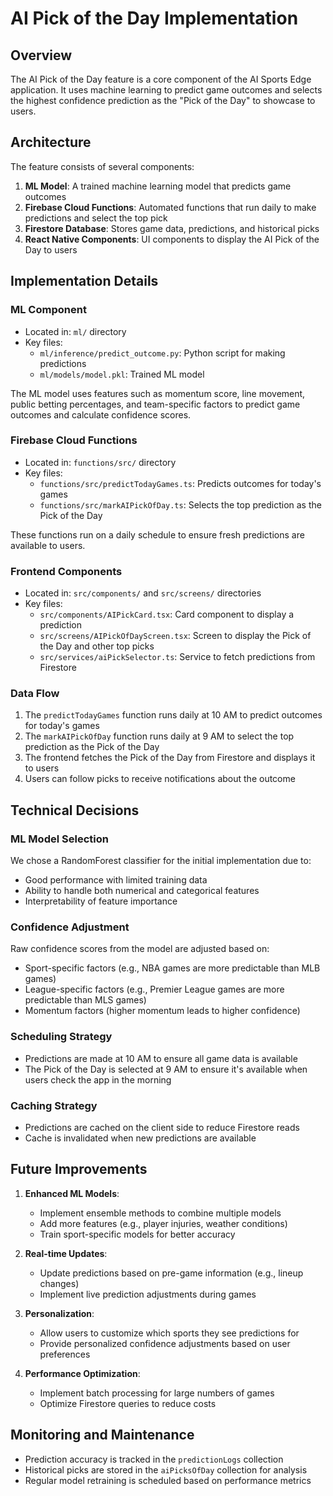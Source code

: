 # AI Pick of the Day Implementation

## Overview

The AI Pick of the Day feature is a core component of the AI Sports Edge application. It uses machine learning to predict game outcomes and selects the highest confidence prediction as the "Pick of the Day" to showcase to users.

## Architecture

The feature consists of several components:

1. **ML Model**: A trained machine learning model that predicts game outcomes
2. **Firebase Cloud Functions**: Automated functions that run daily to make predictions and select the top pick
3. **Firestore Database**: Stores game data, predictions, and historical picks
4. **React Native Components**: UI components to display the AI Pick of the Day to users

## Implementation Details

### ML Component

- Located in: `ml/` directory
- Key files:
  - `ml/inference/predict_outcome.py`: Python script for making predictions
  - `ml/models/model.pkl`: Trained ML model

The ML model uses features such as momentum score, line movement, public betting percentages, and team-specific factors to predict game outcomes and calculate confidence scores.

### Firebase Cloud Functions

- Located in: `functions/src/` directory
- Key files:
  - `functions/src/predictTodayGames.ts`: Predicts outcomes for today's games
  - `functions/src/markAIPickOfDay.ts`: Selects the top prediction as the Pick of the Day

These functions run on a daily schedule to ensure fresh predictions are available to users.

### Frontend Components

- Located in: `src/components/` and `src/screens/` directories
- Key files:
  - `src/components/AIPickCard.tsx`: Card component to display a prediction
  - `src/screens/AIPickOfDayScreen.tsx`: Screen to display the Pick of the Day and other top picks
  - `src/services/aiPickSelector.ts`: Service to fetch predictions from Firestore

### Data Flow

1. The `predictTodayGames` function runs daily at 10 AM to predict outcomes for today's games
2. The `markAIPickOfDay` function runs daily at 9 AM to select the top prediction as the Pick of the Day
3. The frontend fetches the Pick of the Day from Firestore and displays it to users
4. Users can follow picks to receive notifications about the outcome

## Technical Decisions

### ML Model Selection

We chose a RandomForest classifier for the initial implementation due to:
- Good performance with limited training data
- Ability to handle both numerical and categorical features
- Interpretability of feature importance

### Confidence Adjustment

Raw confidence scores from the model are adjusted based on:
- Sport-specific factors (e.g., NBA games are more predictable than MLB games)
- League-specific factors (e.g., Premier League games are more predictable than MLS games)
- Momentum factors (higher momentum leads to higher confidence)

### Scheduling Strategy

- Predictions are made at 10 AM to ensure all game data is available
- The Pick of the Day is selected at 9 AM to ensure it's available when users check the app in the morning

### Caching Strategy

- Predictions are cached on the client side to reduce Firestore reads
- Cache is invalidated when new predictions are available

## Future Improvements

1. **Enhanced ML Models**:
   - Implement ensemble methods to combine multiple models
   - Add more features (e.g., player injuries, weather conditions)
   - Train sport-specific models for better accuracy

2. **Real-time Updates**:
   - Update predictions based on pre-game information (e.g., lineup changes)
   - Implement live prediction adjustments during games

3. **Personalization**:
   - Allow users to customize which sports they see predictions for
   - Provide personalized confidence adjustments based on user preferences

4. **Performance Optimization**:
   - Implement batch processing for large numbers of games
   - Optimize Firestore queries to reduce costs

## Monitoring and Maintenance

- Prediction accuracy is tracked in the `predictionLogs` collection
- Historical picks are stored in the `aiPicksOfDay` collection for analysis
- Regular model retraining is scheduled based on performance metrics
